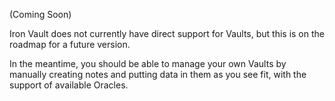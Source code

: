(Coming Soon)

Iron Vault does not currently have direct support for Vaults, but this is on the roadmap for a future version.

In the meantime, you should be able to manage your own Vaults by manually creating notes and putting data in them as you see fit, with the support of available Oracles.